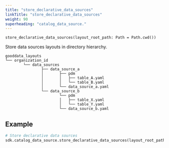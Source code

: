 ```yaml
---
title: "store_declarative_data_sources"
linkTitle: "store_declarative_data_sources"
weight: 90
superheading: "catalog_data_source."
---
```


<!-- TODO -->

``store_declarative_data_sources(layout_root_path: Path = Path.cwd())``

Store data sources layouts in directory hierarchy.

    gooddata_layouts
    └── organization_id
            └── data_sources
                    ├── data_source_a
                    │       ├── pdm
                    │       │   ├── table_A.yaml
                    │       │   └── table_B.yaml
                    │       └── data_source_a.yaml
                    └── data_source_b
                            └── pdm
                            │   ├── table_X.yaml
                            │   └── table_Y.yaml
                            └── data_source_b.yaml

## Example

```python
# Store declarative data sources
sdk.catalog_data_source.store_declarative_data_sources(layout_root_path: Path = Path.cwd())
```
